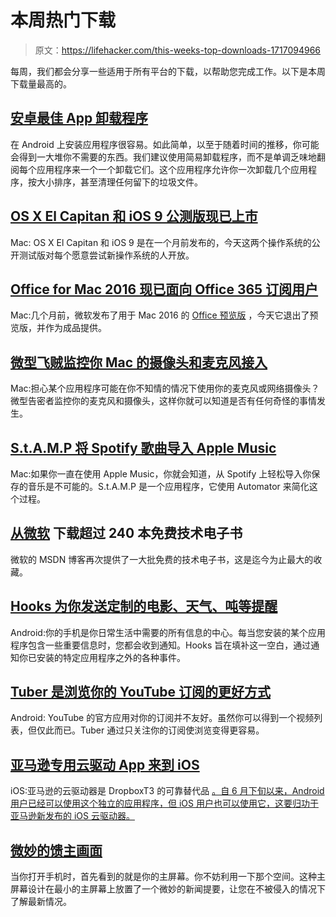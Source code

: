 # 本周热门下载

> 原文：<https://lifehacker.com/this-weeks-top-downloads-1717094966>

每周，我们都会分享一些适用于所有平台的下载，以帮助您完成工作。以下是本周下载量最高的。



## [**安卓最佳 App 卸载程序**](http://lifehacker.com/the-best-app-uninstaller-for-android-1715911428)

在 Android 上安装应用程序很容易。如此简单，以至于随着时间的推移，你可能会得到一大堆你不需要的东西。我们建议使用简易卸载程序，而不是单调乏味地翻阅每个应用程序来一个一个卸载它们。这个应用程序允许你一次卸载几个应用程序，按大小排序，甚至清理任何留下的垃圾文件。

## [**OS X El Capitan 和 iOS 9 公测版现已上市**](http://lifehacker.com/os-x-el-capitan-and-ios-9-public-betas-are-now-availabl-1716801382)

Mac: OS X El Capitan 和 iOS 9 是在一个月前发布的，今天这两个操作系统的公开测试版对每个愿意尝试新操作系统的人开放。

## [Office for Mac 2016 现已面向 Office 365 订阅用户](http://lifehacker.com/office-for-mac-2016-is-now-available-for-office-365-sub-1716784418#_ga=1.119416265.1720946729.1390842781)

Mac:几个月前，微软发布了用于 Mac 2016 的 [Office 预览版](http://lifehacker.com/microsoft-releases-the-preview-build-for-office-for-mac-1689648587) ，今天它退出了预览版，并作为成品提供。

## [微型飞贼监控你 Mac 的摄像头和麦克风接入](http://lifehacker.com/micro-snitch-monitors-your-macs-camera-and-microphone-a-1716580256#_ga=1.119416265.1720946729.1390842781)

Mac:担心某个应用程序可能在你不知情的情况下使用你的麦克风或网络摄像头？微型告密者监控你的麦克风和摄像头，这样你就可以知道是否有任何奇怪的事情发生。

## [S.t.A.M.P 将 Spotify 歌曲导入 Apple Music](http://lifehacker.com/s-t-a-m-p-imports-spotify-songs-into-apple-music-1716539236)

Mac:如果你一直在使用 Apple Music，你就会知道，从 Spotify 上轻松导入你保存的音乐是不可能的。S.t.A.M.P 是一个应用程序，它使用 Automator 来简化这个过程。

## [从微软](http://lifehacker.com/download-over-240-free-technical-ebooks-from-microsoft-1716518435) 下载超过 240 本免费技术电子书

微软的 MSDN 博客再次提供了一大批免费的技术电子书，这是迄今为止最大的收藏。

## [Hooks 为你发送定制的电影、天气、吨等提醒](http://lifehacker.com/hooks-sends-you-customized-alerts-for-movies-weather-1716458613)

Android:你的手机是你日常生活中需要的所有信息的中心。每当您安装的某个应用程序包含一些重要信息时，您都会收到通知。Hooks 旨在填补这一空白，通过通知你已安装的特定应用程序之外的各种事件。

## [Tuber 是浏览你的 YouTube 订阅的更好方式](http://lifehacker.com/tuber-is-a-better-way-to-browse-your-youtube-subscripti-1716185307)

Android: YouTube 的官方应用对你的订阅并不友好。虽然你可以得到一个视频列表，但仅此而已。Tuber 通过只关注你的订阅使浏览变得更容易。

## [亚马逊专用云驱动 App 来到 iOS](http://lifehacker.com/amazons-dedicated-cloud-drive-app-comes-to-ios-1715973457)

iOS:亚马逊的云驱动器是 DropboxT3 的可靠替代品 [。自 6 月下旬以来，Android 用户已经可以使用这个独立的应用程序，但 iOS 用户也可以使用它，这要归功于亚马逊新发布的 iOS 云驱动器。](http://lifehacker.com/amazons-unlimited-everything-plan-makes-cloud-storage-s-1693897235)

## [**微妙的馈主画面**](http://lifehacker.com/the-subtle-feed-home-screen-1716827246)

当你打开手机时，首先看到的就是你的主屏幕。你不妨利用一下那个空间。这种主屏幕设计在最小的主屏幕上放置了一个微妙的新闻提要，让您在不被侵入的情况下了解最新情况。